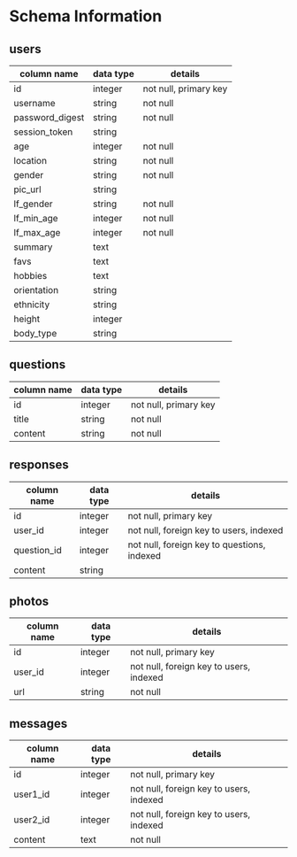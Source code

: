 # Schema Information

## users
column name | data type | details
------------|-----------|-----------------------
id          | integer   | not null, primary key
username    | string    | not null
password_digest | string    | not null
session_token|  string  |
age         | integer   | not null
location    | string    | not null
gender      | string    | not null
pic_url     | string    |
lf_gender   | string    | not null
lf_min_age  | integer   | not null
lf_max_age  | integer   | not null
summary     | text      |
favs        | text      |
hobbies     | text      |
orientation | string    |
ethnicity   | string    |
height      | integer   |
body_type   | string    |

## questions
column name | data type | details
------------|-----------|-----------------------
id          | integer   | not null, primary key
title       | string    | not null
content     | string    | not null

## responses
column name | data type | details
------------|-----------|-----------------------
id          | integer   | not null, primary key
user_id     | integer   | not null, foreign key to users, indexed
question_id | integer   | not null, foreign key to questions, indexed
content     | string    |  

## photos
column name | data type | details
------------|-----------|-----------------------
id          | integer   | not null, primary key
user_id     | integer   | not null, foreign key to users, indexed
url         | string    | not null

## messages
column name | data type | details
------------|-----------|-----------------------
id          | integer   | not null, primary key
user1_id    | integer   | not null, foreign key to users, indexed
user2_id    | integer   | not null, foreign key to users, indexed
content     | text      | not null
